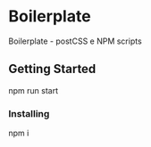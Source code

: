 # Boilerplate

Boilerplate - postCSS e NPM scripts

## Getting Started

npm run start

### Installing

npm i
